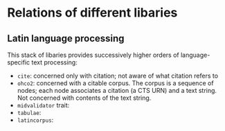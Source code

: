 # Relations of different libaries


## Latin language processing

This stack of libaries provides successively higher orders of language-specific text processing:

- `cite`: concerned only with citation; not aware of what citation refers to
- `ohco2`: concerned with a citable corpus.  The corpus is a sequence of nodes; each node associates a citation (a CTS URN) and a text string.  Not concerned with contents of the text string.
- `midvalidator` trait: 
- `tabulae`:
-  `latincorpus`:
